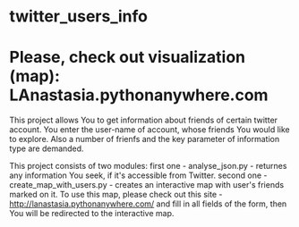 # twitter_users_info 
# Please, check out visualization (map):  LAnastasia.pythonanywhere.com
This project allows You to get information about friends of certain twitter account. You enter the user-name of account, whose friends You would like to explore. Also a number of frienfs and the key parameter of information type are demanded.

This project consists of two modules: 
first one - analyse_json.py - returnes any information You seek, if it's accessible from Twitter.
second one - create_map_with_users.py - creates an interactive map with user's friends marked on it. To use this map, please check out this site - http://lanastasia.pythonanywhere.com/ and fill in all fields of the form, then You will be redirected to the interactive map.

